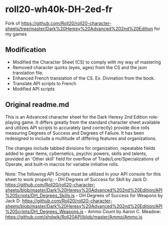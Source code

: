 # roll20-wh40k-DH-2ed-fr
Fork of https://github.com/Roll20/roll20-character-sheets/tree/master/Dark%20Heresy%20Advanced%202nd%20Edition for my games

## Modification
* Modified the Character Sheet (CS) to comply with my way of mastering
* Removed character quirks (eyes, ages) from the CS and the json translation file.
* Enhanced French translation of the CS. Ex. Divination from the book.
* Translate API scripts to French
* Modified API scripts

## Original readme.md
This is an Advanced character sheet for the Dark Heresy 2nd Edition role-playing game. It differs greatly from the standard character sheet available and utilizes API scripts to accurately (and correctly) provide dice rolls measuring Degrees of Success and Degrees of Failure. It has been redesigned to include a multitude of differing features and organizations. 

The changes include tabbed divisions for organization, repeatable fields added to gear items, cybernetics, psychic powers, skills and talents, provided an 'Other skill' field for overflow of Trade/Lore/Specializations of Operate, and built-in macros for variable initiative rolls. 

Note: The following API Scripts must be utilized in your API console for this sheet to work properly;
	- DH Degrees of Success for Skill by Jack D: https://github.com/Roll20/roll20-character-sheets/blob/master/Dark%20Heresy%20Advanced%202nd%20Edition/API%20Scripts/DH_Degrees_Skills.js
	- DH Degrees of Success for Weapons by Jack D: https://github.com/Roll20/roll20-character-sheets/blob/master/Dark%20Heresy%20Advanced%202nd%20Edition/API%20Scripts/DH_Degrees_Weapons.js
	- Ammo Count by Aaron C. Meadow: https://github.com/shdwjk/Roll20API/blob/master/Ammo/Ammo.js

	
